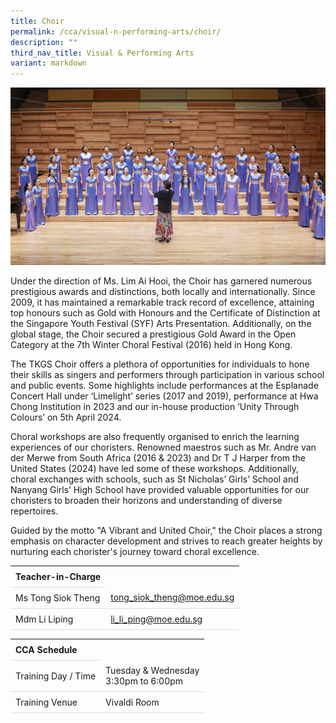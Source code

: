 ```yaml
---
title: Choir
permalink: /cca/visual-n-performing-arts/choir/
description: ""
third_nav_title: Visual & Performing Arts
variant: markdown
---
```

<style>
table {
  border-collapse: collapse;
  width: 100%;
}

th, td {
  padding: 8px;
  text-align: left;
  border-bottom: 1px solid #ddd;
}

tr:hover {background-color: #F5F5DC;}
</style>

<img src="/images/CCA/Choir/Choir_2024.gif">

<p>Under the direction of Ms. Lim Ai Hooi, the Choir has garnered numerous prestigious awards and distinctions, both locally and internationally.  Since 2009, it has maintained a remarkable track record of excellence, attaining top honours such as Gold with Honours and the Certificate of Distinction at the Singapore Youth Festival (SYF) Arts Presentation. Additionally, on the global stage, the Choir secured a prestigious Gold Award in the Open Category at the 7th Winter Choral Festival (2016) held in Hong Kong. </p>
<p>The TKGS Choir offers a plethora of opportunities for individuals to hone their skills as singers and performers through participation in various school and public events. Some highlights include performances at the Esplanade Concert Hall under ‘Limelight’ series (2017 and 2019), performance at Hwa Chong Institution in 2023 and our in-house production ‘Unity Through Colours’ on 5th April 2024. </p>
<p>Choral workshops are also frequently organised to enrich the learning experiences of our choristers. Renowned maestros such as Mr. Andre van der Merwe from South Africa (2016 &amp; 2023) and Dr T J Harper from the United States (2024) have led some of these workshops. Additionally, choral exchanges with schools, such as St Nicholas’ Girls’ School and Nanyang Girls’ High School have provided valuable opportunities for our choristers to broaden their horizons and understanding of diverse repertoires. </p>
<p>Guided by the motto "A Vibrant and United Choir," the Choir places a strong emphasis on character development and strives to reach greater heights by nurturing each chorister's journey toward choral excellence. </p>
<table>
	<tbody>
		<tr>
			<th colspan="1">Teacher-in-Charge</th>
		</tr>
		<tr>
			<td rowspan="1">Ms Tong Siok Theng </td>
			<td><a target="" href="mailto:tong_siok_theng@moe.edu.sg">tong_siok_theng@moe.edu.sg</a></td>
		</tr>
		<tr>
			<td rowspan="1">Mdm Li Liping</td>
			<td><a target="" href="mailto:li_li_ping@moe.edu.sg">li_li_ping@moe.edu.sg</a></td>
	</tr></tbody>
</table>
<table>
	<tbody>
		<tr>
			<th colspan="1">CCA Schedule</th>
</tr>
		<tr>
	<td rowspan="1"> Training Day / Time</td>
<td>Tuesday &amp; Wednesday<br> 
	3:30pm to 6:00pm<br>
				</td>
		</tr>
		<tr>
			<td rowspan="1">Training Venue</td>
			<td rowspan="1">Vivaldi Room</td>
		</tr>
	</tbody>
</table>